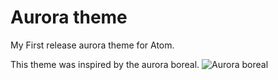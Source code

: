 # Aurora theme
My First release aurora theme for Atom.

This theme was inspired by the aurora boreal.
![Aurora boreal](https://itamarjr.github.io/assets/img/themes/aurora/aurora.jpg)
